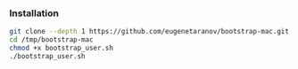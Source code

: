 ### Installation

```bash
git clone --depth 1 https://github.com/eugenetaranov/bootstrap-mac.git /tmp/bootstrap-mac
cd /tmp/bootstrap-mac
chmod +x bootstrap_user.sh
./bootstrap_user.sh
```
